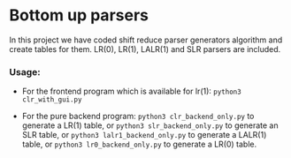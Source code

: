 # Bottom up parsers

In this project we have coded shift reduce parser generators algorithm and create tables for them.
LR(0), LR(1), LALR(1) and SLR parsers are included.

### Usage:
* For the frontend program which is available for lr(1):
  ```python3 clr_with_gui.py```
  
* For the pure backend program:
  ```python3 clr_backend_only.py```
  to generate a LR(1) table, or
  ```python3 slr_backend_only.py``` 
  to generate an SLR table, or
  ```python3 lalr1_backend_only.py```
  to generate a LALR(1) table, or
  ```python3 lr0_backend_only.py```
  to generate a LR(0) table.
